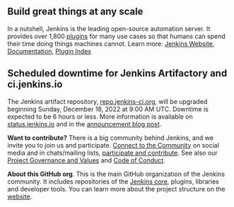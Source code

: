 ## Build great things at any scale

In a nutshell, Jenkins is the leading open-source automation server.
It provides over 1,800 [plugins](https://plugins.jenkins.io/) for many use cases so that humans can spend their time doing things machines cannot.
Learn more: [Jenkins Website](https://www.jenkins.io/), [Documentation](https://www.jenkins.io/doc/), [Plugin Index](https://plugins.jenkins.io/)

## Scheduled downtime for Jenkins Artifactory and ci.jenkins.io

The Jenkins artifact repository, [repo.jenkins-ci.org](https://repo.jenkins-ci.org/), will be upgraded beginning Sunday, December 18, 2022 at 9:00 AM UTC.
Downtime is expected to be 6 hours or less.
More information is available on [status.jenkins.io](https://status.jenkins.io/issues/2022-12-09-artifactory-maintenance/) and in the [announcement blog post](https://www.jenkins.io/blog/2022/12/09/jfrog-maintenance/).

**Want to contribute?** There is a big community behind Jenkins, and we invite you to join us and participate.
[Connect to the Community](https://www.jenkins.io/participate/connect/) on social media and in chats/mailing lists,
[participate and contribute](https://www.jenkins.io/participate/).
See also our [Project Governance and Values](https://www.jenkins.io/project/governance/) and [Code of Conduct](https://www.jenkins.io/project/conduct/).

**About this GitHub org**.
This is the main GitHub organization of the Jenkins community.
It includes repositories of the [Jenkins core](https://github.com/jenkinsci/jenkins), plugins, libraries and developer tools.
You can learn more about the project structure on the [website](https://www.jenkins.io/participate/code/).
